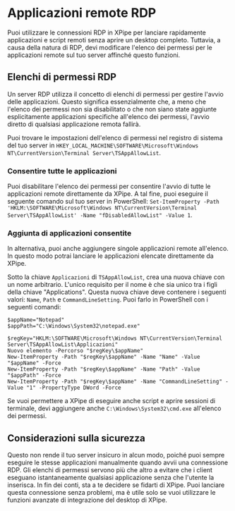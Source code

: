 # Applicazioni remote RDP

Puoi utilizzare le connessioni RDP in XPipe per lanciare rapidamente applicazioni e script remoti senza aprire un desktop completo. Tuttavia, a causa della natura di RDP, devi modificare l'elenco dei permessi per le applicazioni remote sul tuo server affinché questo funzioni.

## Elenchi di permessi RDP

Un server RDP utilizza il concetto di elenchi di permessi per gestire l'avvio delle applicazioni. Questo significa essenzialmente che, a meno che l'elenco dei permessi non sia disabilitato o che non siano state aggiunte esplicitamente applicazioni specifiche all'elenco dei permessi, l'avvio diretto di qualsiasi applicazione remota fallirà.

Puoi trovare le impostazioni dell'elenco di permessi nel registro di sistema del tuo server in `HKEY_LOCAL_MACHINE\SOFTWARE\Microsoft\Windows NT\CurrentVersion\Terminal Server\TSAppAllowList`.

### Consentire tutte le applicazioni

Puoi disabilitare l'elenco dei permessi per consentire l'avvio di tutte le applicazioni remote direttamente da XPipe. A tal fine, puoi eseguire il seguente comando sul tuo server in PowerShell: `Set-ItemProperty -Path 'HKLM:\SOFTWARE\Microsoft\Windows NT\CurrentVersion\Terminal Server\TSAppAllowList' -Name "fDisabledAllowList" -Value 1`.

### Aggiunta di applicazioni consentite

In alternativa, puoi anche aggiungere singole applicazioni remote all'elenco. In questo modo potrai lanciare le applicazioni elencate direttamente da XPipe.

Sotto la chiave `Applicazioni` di `TSAppAllowList`, crea una nuova chiave con un nome arbitrario. L'unico requisito per il nome è che sia unico tra i figli della chiave "Applications". Questa nuova chiave deve contenere i seguenti valori: `Name`, `Path` e `CommandLineSetting`. Puoi farlo in PowerShell con i seguenti comandi:

```
$appName="Notepad"
$appPath="C:\Windows\System32\notepad.exe"

$regKey="HKLM:\SOFTWARE\Microsoft\Windows NT\CurrentVersion\Terminal Server\TSAppAllowList\Applicazioni"
Nuovo elemento -Percorso "$regKey\$appName"
New-ItemProperty -Path "$regKey\$appName" -Name "Name" -Value "$appName" -Force
New-ItemProperty -Path "$regKey\$appName" -Name "Path" -Value "$appPath" -Force
New-ItemProperty -Path "$regKey\$appName" -Name "CommandLineSetting" -Value "1" -PropertyType DWord -Force
```

Se vuoi permettere a XPipe di eseguire anche script e aprire sessioni di terminale, devi aggiungere anche `C:\Windows\System32\cmd.exe` all'elenco dei permessi. 

## Considerazioni sulla sicurezza

Questo non rende il tuo server insicuro in alcun modo, poiché puoi sempre eseguire le stesse applicazioni manualmente quando avvii una connessione RDP. Gli elenchi di permessi servono più che altro a evitare che i client eseguano istantaneamente qualsiasi applicazione senza che l'utente la inserisca. In fin dei conti, sta a te decidere se fidarti di XPipe. Puoi lanciare questa connessione senza problemi, ma è utile solo se vuoi utilizzare le funzioni avanzate di integrazione del desktop di XPipe.
